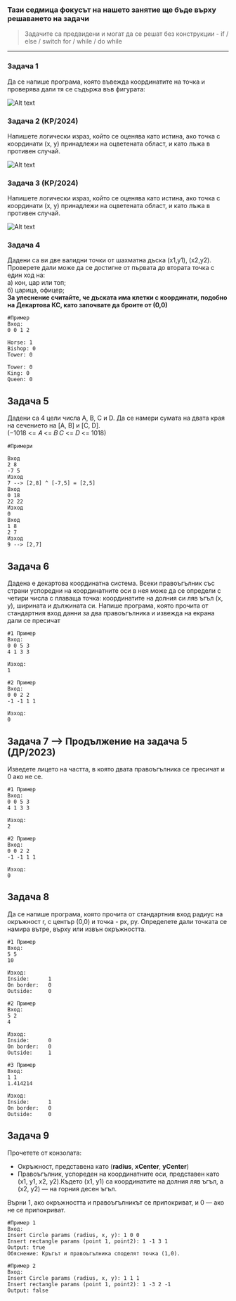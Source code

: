 ### Тази седмица фокусът на нашето занятие ще бъде върху решаването на задачи
> Задачите са предвидени и могат да се решат без конструкции - if / else / switch for / while / do while
---

### Задача 1
Да се напише програма, която въвежда координатите на точка и
проверява дали тя се съдържа във фигурата:  

![Alt text](images/zadacha.png)

### Задача 2 (КР/2024)  
Напишете логически израз, който се оценява като истина, ако точка с
координати (x, y) принадлежи на оцветената област, и като лъжа в
противен случай. 

![Alt text](images/zadacha2.png)

### Задача 3 (КР/2024)
Напишете логически израз, който се оценява като истина, ако точка с
координати (x, y) принадлежи на оцветената област, и като лъжа в
противен случай. 

![Alt text](images/zadacha3.png)

### Задача 4
Дадени са ви две валидни точки от шахматна дъска (x1,y1), (x2,y2). Проверете дали може да се достигне от първата до втората точка с един ход на:  
а) кон, цар или топ;  
б) царица, офицер;  
**За улеснение считайте, че дъската има клетки с координати, подобно на Декартова КС, като започвате да броите от (0,0)**  

~~~
#Пример
Вход:
0 0 1 2

Horse: 1
Bishop: 0
Tower: 0

Tower: 0
King: 0
Queen: 0
~~~

## Задача 5
Дадени са 4 цели числа A, B, C и D. Да се намери сумата на двата края на сечението на [A, B] и [C, D].  
(−1018 <= 𝐴 <= 𝐵  𝐶 <= 𝐷 <= 1018)

~~~
#Примери

Вход  
2 8  
-7 5  
Изход  
7 --> [2,8] ^ [-7,5] = [2,5] 
Вход  
0 18  
22 22  
Изход  
0
Вход  
1 8  
2 7
Изход  
9 --> [2,7]
~~~

## Задача 6
Дадена е декартова координатна система. Всеки правоъгълник със страни успоредни на координатните оси в нея може да се определи с четири числа с плаваща точка: координатите на долния си ляв ъгъл (x, y), ширината и дължината си. Напише програма, която прочита от стандартния вход данни за два правоъгълника и извежда на екрана дали се пресичат

~~~
#1 Пример
Вход:
0 0 5 3
4 1 3 3

Изход:
1

#2 Пример
Вход:
0 0 2 2
-1 -1 1 1

Изход:
0
~~~

## Задача 7 --> Продължение на задача 5 (ДР/2023)
Изведете лицето на частта, в която двата правоъгълника се пресичат и 0 ако не се.

~~~
#1 Пример
Вход:
0 0 5 3
4 1 3 3

Изход:
2

#2 Пример
Вход:
0 0 2 2
-1 -1 1 1

Изход:
0
~~~

## Задача 8  
Да се напише програма, която прочита от стандартния вход радиус на окръжност r, с център (0,0) и точка - px, py. Определете дали точката се намира вътре, върху или извън окръжността.  

~~~
#1 Пример
Вход:
5 5
10

Изход:
Inside:      1
On border:   0
Outside:     0

#2 Пример
Вход:
5 2
4

Изход:
Inside:      0
On border:   0
Outside:     1

#3 Пример
Вход:
1 1
1.414214

Изход:
Inside:      1
On border:   0
Outside:     0
~~~

## Задача 9
Прочетете от конзолата:  
  - Окръжност, представена като (**radius**, **xCenter**, **yCenter**)  
  - Правоъгълник, успореден на координатните оси, представен като (x1, y1, x2, y2).Където (x1, y1) са                  координатите на долния ляв ъгъл, а (x2, y2) — на горния десен ъгъл.  

Върни 1, ако окръжността и правоъгълникът се припокриват, и 0 — ако не се припокриват.

~~~
#Пример 1
Вход:
Insert Circle params (radius, x, y): 1 0 0
Insert rectangle params (point 1, point2): 1 -1 3 1
Output: true
Обяснение: Кръгът и правоъгълника споделят точка (1,0).

#Пример 2
Вход:
Insert Circle params (radius, x, y): 1 1 1
Insert rectangle params (point 1, point2): 1 -3 2 -1
Output: false
~~~















